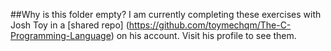 ##Why is this folder empty?
I am currently completing these exercises with Josh Toy in a [shared repo] (https://github.com/toymechqm/The-C-Programming-Language) on his account. Visit his profile to see them.
